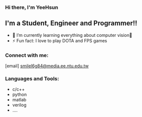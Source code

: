### Hi there, I'm YeeHsun 


## I'm a Student, Engineer and Programmer!!

- 🌱 I’m currently learning everything about computer vision🤣
- ⚡ Fun fact: I love to play DOTA and FPS games


### Connect with me:
[email] smilel6g84@media.ee.ntu.edu.tw




### Languages and Tools:
* c/c++
* python
* matlab
* verilog
* ....
